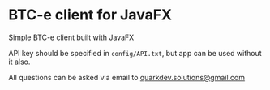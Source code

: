 BTC-e client for JavaFX
========================

Simple BTC-e client built with JavaFX

API key should be specified in `config/API.txt`, but app can be used without it also.

All questions can be asked via email to quarkdev.solutions@gmail.com
